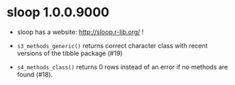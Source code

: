 # sloop 1.0.0.9000

* sloop has a website: http://sloop.r-lib.org/ !

* `s3_methods_generic()` returns correct character class with recent
  versions of the tibble package (#19)

* `s4_methods_class()` returns 0 rows instead of an error if no
  methods are found (#18).
